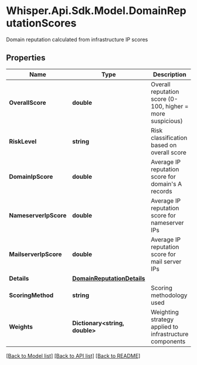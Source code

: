 # Whisper.Api.Sdk.Model.DomainReputationScores
Domain reputation calculated from infrastructure IP scores

## Properties

Name | Type | Description | Notes
------------ | ------------- | ------------- | -------------
**OverallScore** | **double** | Overall reputation score (0-100, higher &#x3D; more suspicious) | [optional] 
**RiskLevel** | **string** | Risk classification based on overall score | [optional] 
**DomainIpScore** | **double** | Average IP reputation score for domain&#39;s A records | [optional] 
**NameserverIpScore** | **double** | Average IP reputation score for nameserver IPs | [optional] 
**MailserverIpScore** | **double** | Average IP reputation score for mail server IPs | [optional] 
**Details** | [**DomainReputationDetails**](DomainReputationDetails.md) |  | [optional] 
**ScoringMethod** | **string** | Scoring methodology used | [optional] 
**Weights** | **Dictionary&lt;string, double&gt;** | Weighting strategy applied to infrastructure components | [optional] 

[[Back to Model list]](../../README.md#documentation-for-models) [[Back to API list]](../../README.md#documentation-for-api-endpoints) [[Back to README]](../../README.md)

